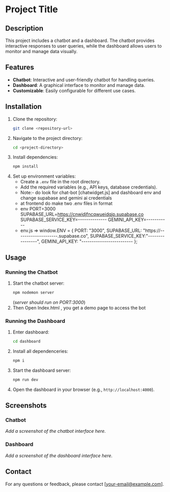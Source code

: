 # Project Title

## Description
This project includes a chatbot and a dashboard. The chatbot provides interactive responses to user queries, while the dashboard allows users to monitor and manage data visually.

## Features
- **Chatbot**: Interactive and user-friendly chatbot for handling queries.
- **Dashboard**: A graphical interface to monitor and manage data.
- **Customizable**: Easily configurable for different use cases.

## Installation
1. Clone the repository:
   ```bash
   git clone <repository-url>
   ```
2. Navigate to the project directory:
   ```bash
   cd <project-directory>
   ```
3. Install dependencies:
   ```bash
   npm install
   ```
4. Set up environment variables:
   - Create a `.env` file in the root directory.
   - Add the required variables (e.g., API keys, database credentials).
   - Note:- do look for chat-bot [chatwidget.js] and dashboard env and change supabase and gemini ai credentials
   - at frontend do make two .env files in format
   - env
PORT=3000
SUPABASE_URL=https://cnwidjfncqwueidqjp.supabase.co
SUPABASE_SERVICE_KEY=--------------
GEMINI_API_KEY=-----------
   - env.js =>
window.ENV = {
  PORT: "3000",
  SUPABASE_URL: "https://--------------------.supabase.co",
  SUPABASE_SERVICE_KEY:"----------------",
  GEMINI_API_KEY: "-------------------------
};



## Usage

### Running the Chatbot
1. Start the chatbot server:
   ```bash
   npm nodemon server
   ```
   (*server should run on PORT:3000*)
2. Then Open Index.html , you get a demo page to access the bot

### Running the Dashboard
1. Enter dashboard:
   ```bash
   cd dashboard
   ```
2. Install all dependenceries:
   ```bash
   npm i
   ```
3. Start the dashboard server:
   ```bash
   npm run dev
   ```

4. Open the dashboard in your browser (e.g., `http://localhost:4000`).

## Screenshots
### Chatbot
_Add a screenshot of the chatbot interface here._

### Dashboard
_Add a screenshot of the dashboard interface here._

## Contact
For any questions or feedback, please contact [your-email@example.com].
